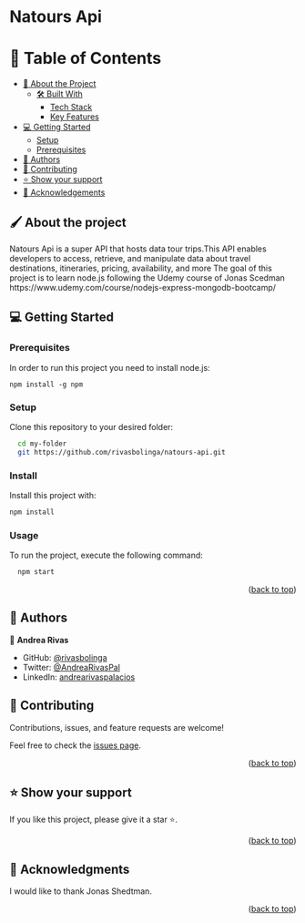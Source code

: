   <h1><b> Natours Api</b></h3>


</div>

<!-- TABLE OF CONTENTS -->

# 📗 Table of Contents

- [📖 About the Project](#about-project)
  - [🛠 Built With](#built-with)
    - [Tech Stack](#tech-stack)
    - [Key Features](#key-features)
- [💻 Getting Started](#getting-started)
  - [Setup](#setup)
  - [Prerequisites](#prerequisites)
- [👥 Authors](#authors)
- [🤝 Contributing](#contributing)
- [⭐️ Show your support](#support)
- [🙏 Acknowledgements](#acknowledgements)

<!-- ABOUT THE PROJECT -->

## 🖌️ About the project <a name="getting-started"></a>

   <p> Natours Api is a super API that hosts data tour trips.This API enables developers to access, retrieve, and manipulate data about travel destinations, itineraries, pricing, availability, and more The goal of this project is to learn node.js  following the Udemy course of Jonas Scedman https://www.udemy.com/course/nodejs-express-mongodb-bootcamp/</p>

<!-- GETTING STARTED -->

## 💻 Getting Started <a name="getting-started"></a>

### Prerequisites

In order to run this project you need to install node.js: 

```
npm install -g npm
```


### Setup

Clone this repository to your desired folder:


```sh
  cd my-folder
  git https://github.com/rivasbolinga/natours-api.git
```


### Install

Install this project with:


```sh
npm install
```


### Usage

To run the project, execute the following command:


```sh
  npm start
```

<p align="right">(<a href="#readme-top">back to top</a>)</p>

<!-- AUTHORS -->

## 👥 Authors <a name="authors"></a>


👤 **Andrea Rivas**

- GitHub: [@rivasbolinga](https://github.com/rivasbolinga)
- Twitter: [@AndreaRivasPal](https://twitter.com/AndreaRivasPal)
- LinkedIn: [andrearivaspalacios](https://www.linkedin.com/in/andrearivaspalacios/)<!-- CONTRIBUTING -->

## 🤝 Contributing <a name="contributing"></a>

Contributions, issues, and feature requests are welcome!

Feel free to check the [issues page]().

<p align="right">(<a href="#readme-top">back to top</a>)</p>

<!-- SUPPORT -->

## ⭐️ Show your support <a name="support"></a>

If you like this project, please give it a star ⭐️.

<p align="right">(<a href="#readme-top">back to top</a>)</p>

<!-- ACKNOWLEDGEMENTS -->

## 🙏 Acknowledgments <a name="acknowledgements"></a>

I would like to thank Jonas Shedtman.

<p align="right">(<a href="#readme-top">back to top</a>)</p>
